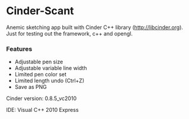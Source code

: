 Cinder-Scant
==============

Anemic sketching app built with Cinder C++ library (http://libcinder.org). Just for testing out the framework, c++ and opengl.

### Features
* Adjustable pen size
* Adjustable variable line width
* Limited pen color set
* Limited length undo (Ctrl+Z)
* Save as PNG

Cinder version: 0.8.5_vc2010

IDE: Visual C++ 2010 Express 